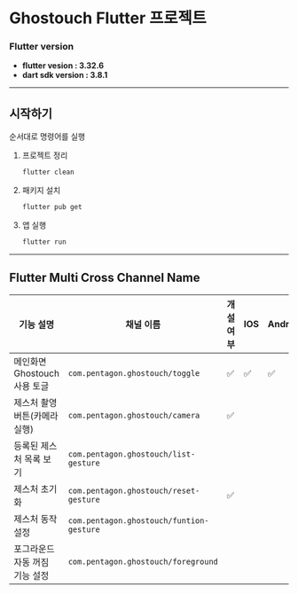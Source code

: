 # Ghostouch Flutter 프로젝트

### Flutter version

- **flutter vesion : 3.32.6**
- **dart sdk version : 3.8.1**

---

## 시작하기

순서대로 명령어를 실행

1. 프로젝트 정리

   ```bash
   flutter clean
   ```

2. 패키지 설치

   ```bash
   flutter pub get
   ```

3. 앱 실행
   ```bash
   flutter run
   ```

---

## Flutter Multi Cross Channel Name

| 기능 설명                      | 채널 이름                                | 개설 여부 | IOS | Android |
| ------------------------------ | ---------------------------------------- | --------- | --- | ------- |
| 메인화면 Ghostouch 사용 토글   | `com.pentagon.ghostouch/toggle`          | ✅        | ✅  | ✅      |
| 제스처 촬영 버튼(카메라 실행)  | `com.pentagon.ghostouch/camera`          | ✅        |     |         |
| 등록된 제스처 목록 보기        | `com.pentagon.ghostouch/list-gesture`    |           |     |         |
| 제스처 초기화                  | `com.pentagon.ghostouch/reset-gesture`   | ✅        |     |         |
| 제스처 동작 설정               | `com.pentagon.ghostouch/funtion-gesture` |           |     |         |
| 포그라운드 자동 꺼짐 기능 설정 | `com.pentagon.ghostouch/foreground`      |           |     |         |
